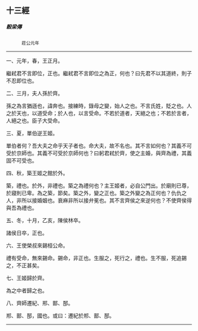 

## 十三經

##### 穀梁傳
　　　`莊公元年`

* * *

一、元年，春，王正月。

繼弒君不言即位，正也。繼弒君不言即位之為正，何也？曰先君不以其道終，則子不忍即位也。

二、三月，夫人孫於齊。

孫之為言猶遜也，諱奔也。接練時，錄母之變，始人之也。不言氏姓，貶之也。人之於天也，以道受命；於人也，以言受命。不若於道者，天絕之也；不若於言者，人絕之也。臣子大受命。

三、夏，單伯逆王姬。

單伯者何？吾大夫之命乎天子者也。命大夫，故不名也。其不言如何也？其義不可受於京師也。其義不可受於京師何也？曰躬君弒於齊，使之主婚，與齊為禮，其義固不可受也。

四、秋，築王姬之館於外。

築，禮也。於外，非禮也。築之為禮何也？主王姬者，必自公門出。於廟則已尊，於寢則已卑。為之築，節矣。築之外，變之正也。築之外變之為正何也？仇仇之人，非所以接婚姻也。衰麻非所以接弁冕也。其不言齊侯之來逆何也？不使齊侯得與吾為禮也。

五、冬，十月，乙亥，陳侯林卒。

諸侯日卒，正也。

六、王使榮叔來錫桓公命。

禮有受命，無來錫命。錫命，非正也。生服之，死行之，禮也。生不服，死追錫之，不正甚矣。

七、王姬歸於齊。

為之中者歸之也。

八、齊師遷紀、郱、鄑、郚。

郱、鄑、郚，國也。或曰：遷紀於郱、鄑、郚。

* * *

